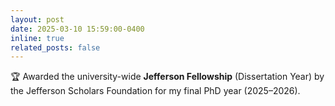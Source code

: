```yaml
---
layout: post
date: 2025-03-10 15:59:00-0400
inline: true
related_posts: false
---
```


:trophy: Awarded the university-wide **Jefferson Fellowship** (Dissertation Year) by the Jefferson Scholars Foundation for my final PhD year (2025–2026).